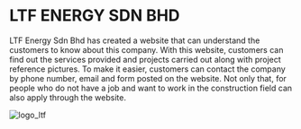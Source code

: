 # LTF ENERGY SDN BHD

LTF Energy Sdn Bhd has created a website that can understand the customers to know about this company. With this website, customers can find out the services provided and projects carried out along with project reference pictures. To make it easier, customers can contact the company by phone number, email and form posted on the website. Not only that, for people who do not have a job and want to work in the construction field can also apply through the website.

![logo_ltf](https://github.com/khurotulaini/ltfenergy/assets/127366393/8c8091d7-53f2-4c25-ac5e-b63a3e92c301)
